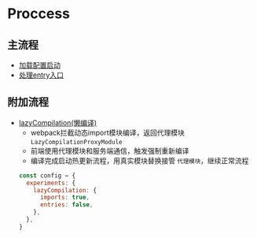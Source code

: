 # Proccess

## 主流程
- [加载配置启动](./加载配置启动.md)
- [处理entry入口](./main/处理entry入口.md)

## 附加流程
- [lazyCompilation(懒编译)](./other/lazyCompilation.md) 
  - webpack拦截动态import模块编译，返回代理模块 `LazyCompilationProxyModule`
  - 前端使用代理模块和服务端通信，触发强制重新编译
  - 编译完成启动热更新流程，用真实模块替换接管 `代理模块`，继续正常流程
  ```js
  const config = {
    experiments: {
      lazyCompilation: {
        imports: true,
        entries: false,
      },
    },
  }
  ```